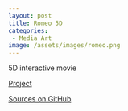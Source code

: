 ```yaml
---
layout: post
title: Romeo 5D
categories:
 - Media Art
image: /assets/images/romeo.png
---
```


5D interactive movie

[Project](https://ze0n.github.io/art-experiments/)

[Sources on GitHub](https://github.com/ze0n/art-experiments/tree/gh-pages/VR-1)